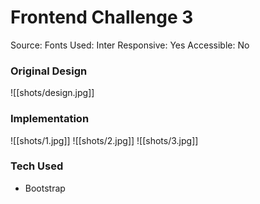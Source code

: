 # Frontend Challenge 3

Source:
Fonts Used: Inter
Responsive: Yes
Accessible: No

### Original Design

![[shots/design.jpg]]

### Implementation

![[shots/1.jpg]]
![[shots/2.jpg]]
![[shots/3.jpg]]

### Tech Used

- Bootstrap
